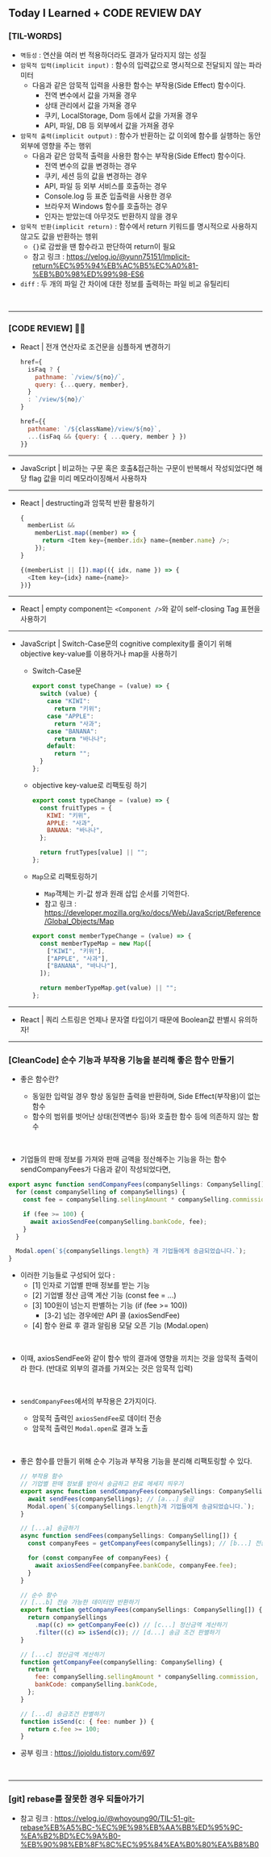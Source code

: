 ## Today I Learned + CODE REVIEW DAY

### [TIL-WORDS]

- `멱등성` : 연산을 여러 번 적용하더라도 결과가 달라지지 않는 성질
- `암묵적 입력(implicit input)` : 함수의 입력값으로 명시적으로 전달되지 않는 파라미터
  - 다음과 같은 암묵적 입력을 사용한 함수는 부작용(Side Effect) 함수이다.
    - 전역 변수에서 값을 가져올 경우
    - 상태 관리에서 값을 가져올 경우
    - 쿠키, LocalStorage, Dom 등에서 값을 가져올 경우
    - API, 파일, DB 등 외부에서 값을 가져올 경우
- `암묵적 출력(implicit output)` : 함수가 반환하는 값 이외에 함수를 실행하는 동안 외부에 영향을 주는 행위
  - 다음과 같은 암묵적 출력을 사용한 함수는 부작용(Side Effect) 함수이다.
    - 전역 변수의 값을 변경하는 경우
    - 쿠키, 세션 등의 값을 변경하는 경우
    - API, 파일 등 외부 서비스를 호출하는 경우
    - Console.log 등 표준 입출력을 사용한 경우
    - 브라우저 Windows 함수를 호출하는 경우
    - 인자는 받았는데 아무것도 반환하지 않을 경우
- `암묵적 반환(implicit return)` : 함수에서 return 키워드를 명시적으로 사용하지 않고도 값을 반환하는 행위
  - `{}`로 감쌌을 땐 함수라고 판단하여 return이 필요
  - 참고 링크 : https://velog.io/@yunn75151/Implicit-return%EC%95%94%EB%AC%B5%EC%A0%81-%EB%B0%98%ED%99%98-ES6
- `diff` : 두 개의 파일 간 차이에 대한 정보를 출력하는 파일 비교 유틸리티

<br/>

---


### [CODE REVIEW] 👩‍💻

- React | 전개 연산자로 조건문을 심플하게 변경하기

  ```javascript
  href={
    isFaq ? {
      pathname: `/view/${no}/`,
      query: {...query, member},
    }
    : `/view/${no}/`
  }
  ```

  ```javascript
  href={{
    pathname: `/${className}/view/${no}`,
    ...(isFaq && {query: { ...query, member } })
  }}
  ```

---

- JavaScript | 비교하는 구문 혹은 호출&접근하는 구문이 반복해서 작성되었다면 해당 flag 값을 미리 메모라이징해서 사용하자

---

- React | destructing과 암묵적 반환 활용하기

  ```javascript
  {
    memberList &&
      memberList.map((member) => {
        return <Item key={member.idx} name={member.name} />;
      });
  }
  ```

  ```javascript
  {(memberList || []).map(({ idx, name }) => {
    <Item key={idx} name={name}>
  })}
  ```

---

- React | empty component는 `<Component />`와 같이 self-closing Tag 표현을 사용하기

---

- JavaScript | Switch-Case문의 cognitive complexity를 줄이기 위해 objective key-value를 이용하거나 map을 사용하기

  - Switch-Case문

    ```javascript
    export const typeChange = (value) => {
      switch (value) {
        case "KIWI":
          return "키위";
        case "APPLE":
          return "사과";
        case "BANANA":
          return "바나나";
        default:
          return "";
      }
    };
    ```

  - objective key-value로 리팩토링 하기

    ```javascript
    export const typeChange = (value) => {
      const fruitTypes = {
        KIWI: "키위",
        APPLE: "사과",
        BANANA: "바나나",
      };

      return frutTypes[value] || "";
    };
    ```

  - `Map`으로 리팩토링하기

    - `Map`객체는 키-값 쌍과 원래 삽입 순서를 기억한다.
    - 참고 링크 : https://developer.mozilla.org/ko/docs/Web/JavaScript/Reference/Global_Objects/Map

    ```javascript
    export const memberTypeChange = (value) => {
      const memberTypeMap = new Map([
        ["KIWI", "키위"],
        ["APPLE", "사과"],
        ["BANANA", "바나나"],
      ]);

      return memberTypeMap.get(value) || "";
    };
    ```

---

- React | 쿼리 스트링은 언제나 문자열 타입이기 때문에 Boolean값 판별시 유의하자!

---

### [CleanCode] 순수 기능과 부작용 기능을 분리해 좋은 함수 만들기

- 좋은 함수란?

  - 동일한 입력일 경우 항상 동일한 출력을 반환하며, Side Effect(부작용)이 없는 함수
  - 함수의 범위를 벗어난 상태(전역변수 등)와 호출한 함수 등에 의존하지 않는 함수

<br/>

- 기업들의 판매 정보를 가져와 판매 금액을 정산해주는 기능을 하는 함수 sendCompanyFees가 다음과 같이 작성되었다면,

```javascript
export async function sendCompanyFees(companySellings: CompanySelling[]) {
  for (const companySelling of companySellings) {
    const fee = companySelling.sellingAmount * companySelling.commission;

    if (fee >= 100) {
      await axiosSendFee(companySelling.bankCode, fee);
    }
  }

  Modal.open(`${companySellings.length} 개 기업들에게 송금되었습니다.`);
}
```

- 이러한 기능들로 구성되어 있다 :
  - [1] 인자로 기업별 판매 정보를 받는 기능
  - [2] 기업별 정산 금액 계산 기능 (const fee = ...)
  - [3] 100원이 넘는지 판별하는 기능 (if (fee >= 100))
    - [3-2] 넘는 경우에만 API 콜 (axiosSendFee)
  - [4] 함수 완료 후 결과 알림용 모달 오픈 기능 (Modal.open)

<br/>

- 이때, axiosSendFee와 같이 함수 밖의 결과에 영향을 끼치는 것을 암묵적 출력이라 한다. (반대로 외부의 결과를 가져오는 것은 암묵적 입력)

<br/>

- `sendCompanyFees`에서의 부작용은 2가지이다.

  - 암묵적 출력인 `axiosSendFee`로 데이터 전송
  - 암묵적 출력인 `Modal.open`로 결과 노출

<br/>

- 좋은 함수를 만들기 위해 순수 기능과 부작용 기능을 분리해 리팩토링할 수 있다.

  ```javascript
  // 부작용 함수
  // 기업별 판매 정보를 받아서 송금하고 완료 메세지 띄우기
  export async function sendCompanyFees(companySellings: CompanySelling[]) {
    await sendFees(companySellings); // [a...] 송금
    Modal.open(`${companySellings.length}개 기업들에게 송금되었습니다.`);
  }

  // [...a] 송금하기
  async function sendFees(companySellings: CompanySelling[]) {
    const companyFees = getCompanyFees(companySellings); // [b...] 전송 가능한 데이터만 받기

    for (const companyFee of companyFees) {
      await axiosSendFee(companyFee.bankCode, companyFee.fee);
    }
  }

  // 순수 함수
  // [...b] 전송 가능한 데이터만 반환하기
  export function getCompanyFees(companySellings: CompanySelling[]) {
    return companySellings
      .map((c) => getCompanyFee(c)) // [c...] 정산금액 계산하기
      .filter((c) => isSend(c)); // [d...] 송금 조건 판별하기
  }

  // [...c] 정산금액 계산하기
  function getCompanyFee(companySelling: CompanySelling) {
    return {
      fee: companySelling.sellingAmount * companySelling.commission,
      bankCode: companySelling.bankCode,
    };
  }

  // [...d] 송금조건 판별하기
  function isSend(c: { fee: number }) {
    return c.fee >= 100;
  }
  ```

- 공부 링크 : https://jojoldu.tistory.com/697

<br/>

---

### [git] rebase를 잘못한 경우 되돌아가기

- 참고 링크 : https://velog.io/@whoyoung90/TIL-51-git-rebase%EB%A5%BC-%EC%9E%98%EB%AA%BB%ED%95%9C-%EA%B2%BD%EC%9A%B0-%EB%90%98%EB%8F%8C%EC%95%84%EA%B0%80%EA%B8%B0

<br/>
